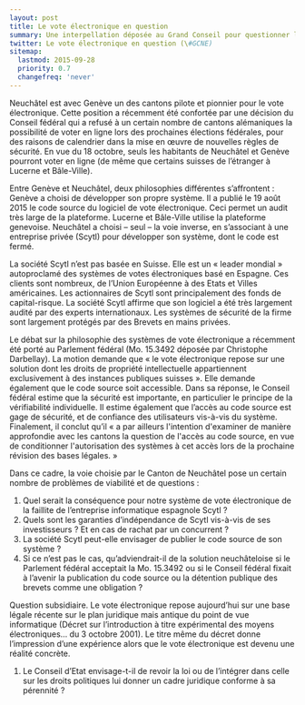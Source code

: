 ```yaml
---
layout: post
title: Le vote électronique en question
summary: Une interpellation déposée au Grand Conseil pour questionner la pérennité du système fermé choisi par Neuchâtel pour son système de vote électronique, dans le cadre des évolutions informatiques et des évolutions à prévoir de la législation fédérale. 
twitter: Le vote électronique en question (\#GCNE)
sitemap:
  lastmod: 2015-09-28
  priority: 0.7
  changefreq: 'never'
---
```


Neuchâtel est avec Genève un des cantons pilote et pionnier pour le vote électronique. Cette position a récemment été confortée par une décision du Conseil fédéral qui a 
refusé à un certain nombre de cantons alémaniques la possibilité de voter en ligne lors des prochaines élections fédérales, pour des raisons de calendrier dans la mise en œuvre 
de nouvelles règles de sécurité. En vue du 18 octobre, seuls les habitants de Neuchâtel et Genève pourront voter en ligne (de même que certains suisses de l’étranger à Lucerne et 
Bâle-Ville).

Entre Genève et Neuchâtel, deux philosophies différentes s’affrontent : Genève a choisi de développer son propre système. Il a publié le 19 août 2015 le code source du logiciel 
de vote électronique. Ceci permet un audit très large de la plateforme. Lucerne et Bâle-Ville utilise la plateforme genevoise. Neuchâtel a choisi – seul – la voie inverse, 
en s’associant à une entreprise privée (Scytl) pour développer son système, dont le code est fermé.

La société Scytl n’est pas basée en Suisse. Elle est un « leader mondial » autoproclamé des systèmes de votes électroniques basé en Espagne. Ces clients sont nombreux, 
de l’Union Européenne à des Etats et Villes américaines. Les actionnaires de Scytl sont principalement des fonds de capital-risque. La société Scytl affirme que son logiciel 
a été très largement audité par des experts internationaux. Les systèmes de sécurité de la firme sont largement protégés par des Brevets en mains privées.

Le débat sur la philosophie des systèmes de vote électronique a récemment été porté au Parlement fédéral (Mo. 15.3492 déposée par Christophe Darbellay). La motion demande 
que « le vote électronique repose sur une solution dont les droits de propriété intellectuelle appartiennent exclusivement à des instances publiques suisses ». Elle demande 
également que le code source soit accessible. Dans sa réponse, le Conseil fédéral estime que la sécurité est importante, en particulier le principe de la vérifiabilité individuelle. 
Il estime également que l’accès au code source est gage de sécurité, et de confiance des utilisateurs vis-à-vis du système. Finalement, il conclut qu’il « a par ailleurs l'intention 
d'examiner de manière approfondie avec les cantons la question de l'accès au code source, en vue de conditionner l'autorisation des systèmes à cet accès lors de la prochaine révision 
des bases légales. »

Dans ce cadre, la voie choisie par le Canton de Neuchâtel pose un certain nombre de problèmes de viabilité et de questions :

1. Quel serait la conséquence pour notre système de vote électronique de la faillite de l’entreprise informatique espagnole Scytl ?
2. Quels sont les garanties d’indépendance de Scytl vis-à-vis de ses investisseurs ? Et en cas de rachat par un concurrent ?
3. La société Scytl peut-elle envisager de publier le code source de son système ?
4. Si ce n’est pas le cas, qu’adviendrait-il de la solution neuchâteloise si le Parlement fédéral acceptait la Mo. 15.3492 ou si le Conseil fédéral fixait à l’avenir la publication du code source ou la détention publique des brevets comme une obligation ?

Question subsidiaire. Le vote électronique repose aujourd’hui sur une base légale récente sur le plan juridique mais antique du point de vue informatique 
(Décret sur l’introduction à titre expérimental des moyens électroniques… du 3 octobre 2001). Le titre même du décret donne l’impression d’une expérience alors que le vote 
électronique est devenu une réalité concrète.

1. Le Conseil d’Etat envisage-t-il de revoir la loi ou de l’intégrer dans celle sur les droits politiques lui donner un cadre juridique conforme à sa pérennité ?
